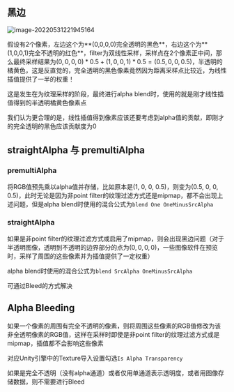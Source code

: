 ## 黑边

![image-20220531221945164](https://fastly.jsdelivr.net/gh/YuzikiRain/ImageBed/img/202205312219679.png)

假设有2个像素，左边这个为**(0,0,0,0)完全透明的黑色**，右边这个为**(1,0,0,1)完全不透明的红色**，filter为双线性采样，采样点在2个像素正中间，那么最终采样结果为$(0,0,0,0) * 0.5 + (1,0,0,1) * 0.5 = (0.5, 0,0,0.5)$，半透明的橘黄色，这是反直觉的，完全透明的黑色像素竟然因为距离采样点比较近，为线性插值提供了一半的权重！

这是发生在为纹理采样的阶段，最终进行alpha blend时，使用的就是刚才线性插值得到的半透明橘黄色像素点

我们认为更合理的是，线性插值得到像素应该还要考虑到alpha值的贡献，即刚才的完全透明的黑色应该贡献度为0

## straightAlpha 与 premultiAlpha

### premultiAlpha

将RGB值预先乘以alpha值并存储，比如原本是(1, 0, 0, 0.5)，则变为(0.5, 0, 0, 0.5)，此时无论是因为非point filter的纹理过滤方式还是mipmap，都不会出现上述问题，但是alpha blend时使用的混合公式为`blend One OneMinusSrcAlpha`

### straightAlpha

如果是非point filter的纹理过滤方式或启用了mipmap，则会出现黑边问题（对于半透明图像，透明到不透明的边界部分的点为$(0,0,0,0)$，一些图像软件在预览时，采样了周围的这些像素并为插值提供了一定权重）

alpha blend时使用的混合公式为`blend SrcAlpha OneMinusSrcAlpha`

可通过Bleed的方式解决

## Alpha Bleeding

如果一个像素的周围有完全不透明的像素，则将周围这些像素的RGB值修改为该非全透明像素的RGB值，这样在采样时即使是非point filter的纹理过滤方式或是mipmap，插值都不会影响这些像素

对应Unity引擎中的Texture导入设置勾选`Is Alpha Transparency`

如果是完全不透明（没有alpha通道）或者仅用单通道表示透明度，或者用图像存储数据，则不需要进行Bleed
